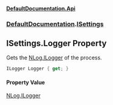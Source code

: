 #### [DefaultDocumentation.Api](index.md 'index')
### [DefaultDocumentation](index.md#DefaultDocumentation 'DefaultDocumentation').[ISettings](ISettings.md 'DefaultDocumentation.ISettings')

## ISettings.Logger Property

Gets the [NLog.ILogger](https://docs.microsoft.com/en-us/dotnet/api/NLog.ILogger 'NLog.ILogger') of the process.

```csharp
ILogger Logger { get; }
```

#### Property Value
[NLog.ILogger](https://docs.microsoft.com/en-us/dotnet/api/NLog.ILogger 'NLog.ILogger')